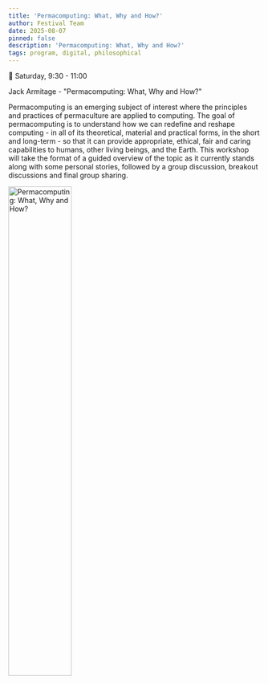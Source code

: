 ```yaml
---
title: 'Permacomputing: What, Why and How?'
author: Festival Team
date: 2025-08-07
pinned: false
description: 'Permacomputing: What, Why and How?'
tags: program, digital, philosophical
---
```


<script>
    import Image from  '$lib/Image.svelte'
</script>

🔵 Saturday, 9:30 - 11:00

Jack Armitage - "Permacomputing: What, Why and How?"

Permacomputing is an emerging subject of interest where the principles and practices of permaculture are applied to computing. The goal of permacomputing is to understand how we can redefine and reshape computing - in all of its theoretical, material and practical forms, in the short and long-term - so that it can provide appropriate, ethical, fair and caring capabilities to humans, other living beings, and the Earth. This workshop will take the format of a guided overview of the topic as it currently stands along with some personal stories, followed by a group discussion, breakout discussions and final group sharing.

<Image 
  src='program/digital-philosophical/11-permacomputing.png'
  caption='Permacomputing: What, Why and How?'
  alt='Permacomputing: What, Why and How?'
  width='50%'/> 